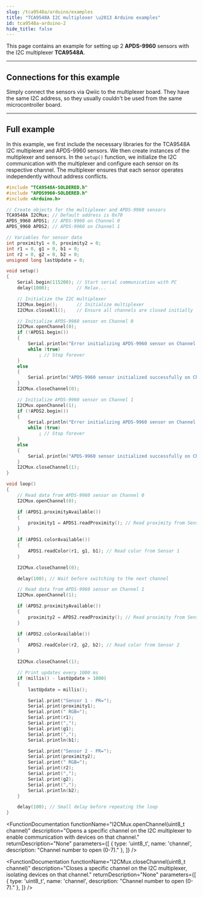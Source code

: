 ```yaml
---
slug: /tca9548a/arduino/examples
title: "TCA9548A I2C multiplexer \u2013 Arduino examples"
id: tca9548a-arduino-2
hide_title: false
---
```

This page contains an example for setting up 2 **APDS-9960** sensors with the I2C multiplexer **TCA9548A**.

---

## Connections for this example

Simply connect the sensors via Qwiic to the multiplexer board. They have the same I2C address, so they usually couldn't be used from the same microcontroller board.

<CenteredImage src="/img/tca9548a/led_connection.png" alt="APDS-9960 sensors with I2C multiplexer TCA9548A" caption="APDS-9960 sensors with I2C multiplexer TCA9548A" width="600px" />

---

## Full example

In this example, we first include the necessary libraries for the TCA9548A I2C multiplexer and APDS-9960 sensors. We then create instances of the multiplexer and sensors. In the `setup()` function, we initialize the I2C communication with the multiplexer and configure each sensor on its respective channel. The multiplexer ensures that each sensor operates independently without address conflicts.

```cpp
#include "TCA9548A-SOLDERED.h"
#include "APDS9960-SOLDERED.h"
#include <Arduino.h>

// Create objects for the multiplexer and APDS-9960 sensors
TCA9548A I2CMux; // Default address is 0x70
APDS_9960 APDS1; // APDS-9960 on Channel 0
APDS_9960 APDS2; // APDS-9960 on Channel 1

// Variables for sensor data
int proximity1 = 0, proximity2 = 0;
int r1 = 0, g1 = 0, b1 = 0;
int r2 = 0, g2 = 0, b2 = 0;
unsigned long lastUpdate = 0;

void setup()
{
    Serial.begin(115200); // Start serial communication with PC
    delay(1000);          // Relax...

    // Initialize the I2C multiplexer
    I2CMux.begin();       // Initialize multiplexer
    I2CMux.closeAll();    // Ensure all channels are closed initially

    // Initialize APDS-9960 sensor on Channel 0
    I2CMux.openChannel(0);
    if (!APDS1.begin())
    {
        Serial.println("Error initializing APDS-9960 sensor on Channel 0.");
        while (true)
            ; // Stop forever
    }
    else
    {
        Serial.println("APDS-9960 sensor initialized successfully on Channel 0.");
    }
    I2CMux.closeChannel(0);

    // Initialize APDS-9960 sensor on Channel 1
    I2CMux.openChannel(1);
    if (!APDS2.begin())
    {
        Serial.println("Error initializing APDS-9960 sensor on Channel 1.");
        while (true)
            ; // Stop forever
    }
    else
    {
        Serial.println("APDS-9960 sensor initialized successfully on Channel 1.");
    }
    I2CMux.closeChannel(1);
}

void loop()
{
    // Read data from APDS-9960 sensor on Channel 0
    I2CMux.openChannel(0);

    if (APDS1.proximityAvailable())
    {
        proximity1 = APDS1.readProximity(); // Read proximity from Sensor 1
    }

    if (APDS1.colorAvailable())
    {
        APDS1.readColor(r1, g1, b1); // Read color from Sensor 1
    }

    I2CMux.closeChannel(0);

    delay(100); // Wait before switching to the next channel

    // Read data from APDS-9960 sensor on Channel 1
    I2CMux.openChannel(1);

    if (APDS2.proximityAvailable())
    {
        proximity2 = APDS2.readProximity(); // Read proximity from Sensor 2
    }

    if (APDS2.colorAvailable())
    {
        APDS2.readColor(r2, g2, b2); // Read color from Sensor 2
    }

    I2CMux.closeChannel(1);

    // Print updates every 1000 ms
    if (millis() - lastUpdate > 1000)
    {
        lastUpdate = millis();

        Serial.print("Sensor 1 - PR=");
        Serial.print(proximity1);
        Serial.print(" RGB=");
        Serial.print(r1);
        Serial.print(",");
        Serial.print(g1);
        Serial.print(",");
        Serial.println(b1);

        Serial.print("Sensor 2 - PR=");
        Serial.print(proximity2);
        Serial.print(" RGB=");
        Serial.print(r2);
        Serial.print(",");
        Serial.print(g2);
        Serial.print(",");
        Serial.println(b2);
    }

    delay(100); // Small delay before repeating the loop
}
```

<FunctionDocumentation functionName="I2CMux.begin()" description="Initializes the TCA9548A I2C multiplexer and sets up communication." returnDescription="None" parameters={[]} />

<FunctionDocumentation
  functionName="I2CMux.openChannel(uint8_t channel)"
  description="Opens a specific channel on the I2C multiplexer to enable communication with devices on that channel."
  returnDescription="None"
  parameters={[
    { type: 'uint8_t', name: 'channel', description: "Channel number to open (0-7)." },
  ]}
/>

<FunctionDocumentation
  functionName="I2CMux.closeChannel(uint8_t channel)"
  description="Closes a specific channel on the I2C multiplexer, isolating devices on that channel."
  returnDescription="None"
  parameters={[
    { type: 'uint8_t', name: 'channel', description: "Channel number to open (0-7)." },
  ]}
/>

<FunctionDocumentation functionName="I2CMux.closeAll()" description="Closes all channels on the I2C multiplexer, ensuring no devices are connected to the main bus." returnDescription="None" parameters={[]} />

<CenteredImage src="/img/tca9548a/sides.png" alt="Serial monitor for TCA9548A" caption="Serial monitor for TCA9548A" width="600px" />